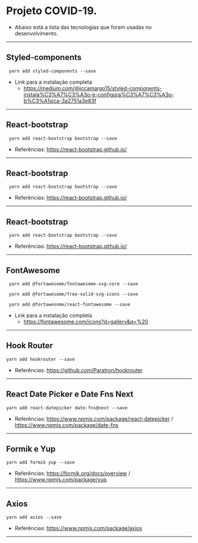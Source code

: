 # Projeto COVID-19.
* Abaixo está a lista das tecnologias que foram usadas no desenvolvimento.

<hr>

## Styled-components
     yarn add styled-components --save
     
* Link para a instalação completa
	* https://medium.com/@jccamargo15/styled-components-instala%C3%A7%C3%A3o-e-configura%C3%A7%C3%A3o-b%C3%A1sica-3a2751a3e83f
<hr>

## React-bootstrap
     yarn add react-bootstrap bootstrap --save

* Referências: https://react-bootstrap.github.io/
<hr>

## React-bootstrap
     yarn add react-bootstrap bootstrap --save

* Referências: https://react-bootstrap.github.io/
<hr>


## React-bootstrap
     yarn add react-bootstrap bootstrap --save

* Referências: https://react-bootstrap.github.io/
<hr>


## FontAwesome
     yarn add @fortawesome/fontawesome-svg-core --save

     yarn add @fortawesome/free-solid-svg-icons --save

     yarn add @fortawesome/react-fontawesome --save

* Link para a instalação completa
	* https://fontawesome.com/icons?d=gallery&q=%20
<hr>

## Hook Router
    yarn add hookrouter --save

* Referências: https://github.com/Paratron/hookrouter

<hr>

## React Date Picker e Date Fns Next
    yarn add react-datepicker date-fns@next --save

* Referências: https://www.npmjs.com/package/react-datepicker / https://www.npmjs.com/package/date-fns

<hr>

## Formik e Yup
    yarn add formik yup --save

* Referências: https://formik.org/docs/overview / https://www.npmjs.com/package/yup

<hr>

## Axios
    yarn add axios --save

* Referências: https://www.npmjs.com/package/axios

<hr>
